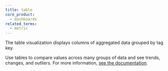 ```yaml
---
title: table
core_product:
  - dashboards
related_terms:
  - metric
---
```

The table visualization displays columns of aggregated data grouped by tag key. 

Use tables to compare values across many groups of data and see trends, changes, and outliers. For more information, <a href="/dashboards/widgets/table/">see the documentation</a>.